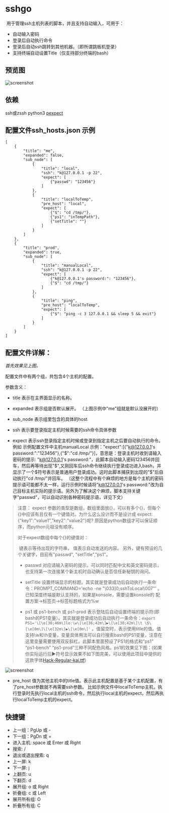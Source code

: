 sshgo
=====

​	用于管理ssh主机列表的脚本，并且支持自动输入，可用于：

- 自动输入密码
- 登录后自动执行命令
- 登录后自动ssh跳转到其他机器。（即所谓跳板机登录）
- 支持终端自动设置Title（仅支持部分终端的bash）

## 预览图
![screenshot](https://raw.github.com/mokyle/sshgo/master/screenshot.png)

## 依赖

ssh或zssh python3 [pexpect](https://pexpect.readthedocs.io/en/latest/install.html) 

## 配置文件ssh_hosts.json 示例

    [
        {
            "title": "me",
            "expanded": false,
            "sub_node": [
                {
                    "title": "local",
                    "ssh": "k@127.0.0.1 -p 22",
                    "expect": [
                        {"passwd": "123456"}
                    ]
                },
                {
                    "title": "localToTemp",
                    "pre_host": "local",
                    "expect": [
                        {"$": "cd /tmp/"},
                        {"ps1": "inTempPath"},
                        {"setTitle": ""}
                    ]
                }
            ]
        },
        {
            "title": "prod",
            "expanded": true,
            "sub_node": [
                {
                    "title": "manualLocal",
                    "ssh": "k@127.0.0.1 -p 22",
                    "expect": [
                        {"k@127.0.0.1's password:": "123456"},
                        {"$": "cd /tmp/"}
                    ]
                },
                {
                    "title": "ping",
                    "pre_host": "localToTemp",
                    "expect": [
                        {"$": "ping -c 3 127.0.0.1 && sleep 5 && exit"}
                    ]
                }
            ]
        }
    ]

## 配置文件详解：

*首先效果见上图。*

配置文件中有两个组，共包含4个主机的配置。

参数含义：

- title				表示在主界面显示的名称。
- expanded 	表示组是否默认展开。 （上图示例中"me"组就是默认没展开的）

- sub_node     表示组里包含的具体的host
- ssh               表示要登录指定主机时候需要的ssh命令具体参数
- expect          表示ssh登录指定主机时候或登录到指定主机之后要自动执行的命令。例如 示例配置文件中主机manualLocal 示例："expect":[{"k@127.0.0.1's password:":"123456"},{"$":"cd /tmp/"}]，意思是：登录主机时收到请输入密码的提示: "k@127.0.0.1's password:"，此脚本自动输入密码123456并回车，然后再等待出现"$",又刚回车后ssh命令继续执行登录成功进入bash，并显示了一个$符号表示是普通用户登录成功。这时此脚本捕获到出现的"$"后自动执行"cd /tmp/"并回车。 （这整个流程中有个麻烦的地方是每个主机的密码提示语可能都不太一样，运行示例时候请将"k@127.0.0.1's password:"改为自己目标主机实际的提示语。另外为了解决这个麻烦，脚本支持关键字"passwd"，可以自动识别各种密码提示语，详见下文）

>  注意： expect 参数的类型是数组，数组里面放{}，可以有多个{}，但每个{}中应该有且仅有一个键值对。为什么这么设计而不是设计成 expect:{"key1":"value1","key2":"value2"}呢? 原因是python数组才可以保证顺序，而python元祖没有顺序。
>
> 对于expect数组中每个{}的键值对：
>
> ​     键表示等待出现的字符串， 值表示自动发送的内容。 另外，键有预设的几个关键字，目前有"passwd", "setTitle","ps1"。
>
> - passwd	对应请输入密码的提示，可以同时匹配中文和英文密码提示，也支持第一次连接某个新主机时自动确认是否信任新秘钥的询问。
> - setTitle     设置终端显示的标题。其实就是登录成功后自动执行一条命令：PROMPT_COMMAND='echo -ne "\033]0;sshToLocal\007"' 。已知深度终端是默认支持的，如果是konsole，需要设置konsole的 配置方案->标签页->标签标题格式为%w
>
> - ps1  或 ps1-bench 或 ps1-prod         表示登陆后自动设置终端的提示符(即bash的PS1变量）。其实就是登录成功后自动执行一条命令：`export PS1='\[\e[30;46m\]lo:\w\[\e[36;42m\]▶\[\e[30;42m\]\t \$\[\e[0m\]\[\e[32m\]▶\[\e[0m\]'` 。值留空时，表示使用title的值。值支持\\w和\\h变量，变量具体用法可以自行搜索bash的PS1变量，注意在这里变量需要使用双反斜杠。此脚本里面预设了PS1的格式和“ps1” “ps1-bench” “ps1-prod”三种不同配色风格。ps1的效果见下图：(如果你实际运行后▶符号显示效果不如下图完美，可以使用此项目中提供的这款字体[Hack-Regular-kai.ttf](https://github.com/mokyle/sshgo/blob/master/Hack-Regular-kai.ttf))

![screenshot](https://raw.github.com/mokyle/sshgo/master/PS1.png)

- pre_host       值为其他主机中的title值。表示此主机配置是基于某个主机配置，有了pre_host参数就不再需要ssh参数。 比如示例文件中localToTemp主机，执行登录时先执行local主机的ssh命令，然后执行local主机的expect，然后再执行localToTemp主机的expect。

## 快捷键

* 上一组：PgUp 或 -
* 下一组：PgDn 或 =
* 进入主机: space 或 Enter 或 Right
* 搜索: /
* 退出或退出搜索: q
* 上一屏: k
* 下一屏: j
* 上翻页: u
* 下翻页: d
* 展开组: o 或 Right
* 折叠组: c 或 Left
* 展开所有组: O
* 折叠所有组: C
